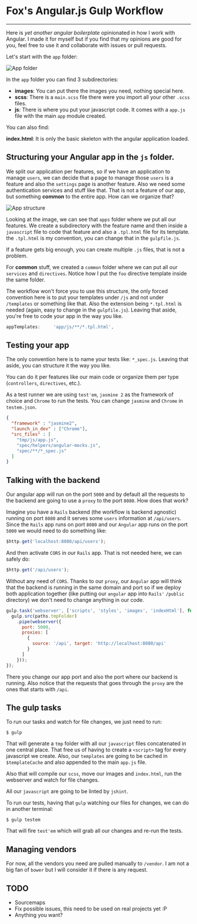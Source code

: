 # Fox's Angular.js Gulp Workflow
---

Here is *yet another angular boilerplate* opinionated in how I work with Angular. I made it for myself but if you find that my opinions are good for you, feel free to use it and collaborate with issues or pull requests.

Let's start with the `app` folder:

![App folder](http://i.imgur.com/Fppy0Ge.png)

In the `app` folder you can find 3 subdirectories:

* **images**: You can put there the images you need, nothing special here.
* **scss**: There is a `main.scss` file there were you import all your other `.scss` files.
* **js**: There is where you put your javascript code. It comes with a `app.js` file with the main `app` module created.

You can also find:

**index.html**: It is only the basic skeleton with the angular application loaded.

## Structuring your Angular app in the `js` folder.

We split our application per features, so if we have an application to manage `users`, we can decide that a page to manage those `users` is a feature and also the `settings` page is another feature. Also we need some authentication services and stuff like that. That is not a feature of our app, but something **common** to the entire app. How can we organize that?

![App structure](http://i.imgur.com/IPu6rL5.png)

Looking at the image, we can see that `apps` folder where we put all our features. We create a subdirectory with the feature name and then inside a `javascript` file to code that feature and also a `.tpl.html` file for its template. the `.tpl.html` is my convention, you can change that in the `gulpfile.js`.

If a feature gets big enough, you can create multiple `.js` files, that is not a problem.

For **common** stuff, we created a `common` folder where we can put all our `services` and `directives`. Notice how I put the `foo` directive template inside the same folder.

The workflow won't force you to use this structure, the only forced convention here is to put your templates under `/js` and not under `/templates` or something like that. Also the extension being `*.tpl.html` is needed (again, easy to change in the `gulpfile.js`). Leaving that aside, you're free to code your app in the way you like.

```javascript
appTemplates:     'app/js/**/*.tpl.html',
```

## Testing your app

The only convention here is to name your tests like: `*_spec.js`. Leaving that aside, you can structure it the way you like.

You can do it per features like our main code or organize them per type (`controllers`, `directives`, etc.).

As a test runner we are using `test'em`, `jasmine 2` as the framework of choice and `Chrome` to run the tests. You can change `jasmine` and `Chrome` in `testem.json`.

```json
{
  "framework" : "jasmine2",
  "launch_in_dev" : ["Chrome"],
  "src_files" : [
    "tmp/js/app.js",
    "spec/helpers/angular-mocks.js",
    "spec/**/*_spec.js"
  ]
}
```

## Talking with the backend

Our angular app will run on the port `5000` and by default all the requests to the backend are going to use a `proxy` to the port `8080`. How does that work?

Imagine you have a `Rails` backend (the workflow is backend agnostic) running on port `8080` and it serves some `users` information at `/api/users`. Since the `Rails` app runs on port `8080` and our `Angular` app runs on the port `5000` we would need to do something like:

```javascript
$http.get('localhost:8080/api/users');
```
And then activate `CORS` in our `Rails` app. That is not needed here, we can safely do:

```javascript
$http.get('/api/users');
```
Without any need of `CORS`. Thanks to our `proxy`, our `Angular` app will think that the backend is running in the same domain and port so if we deploy both application together (like putting our `angular` app into `Rails'` `/public` directory) we don't need to change anything in our code.

```javascript
gulp.task('webserver', ['scripts', 'styles', 'images', 'indexHtml'], function() {
  gulp.src(paths.tmpFolder)
    .pipe(webserver({
      port: 5000,
      proxies: [
        {
          source: '/api', target: 'http://localhost:8080/api'
        }
      ]
    }));
});
```

There you change our app port and also the port where our backend is running. Also notice that the requests that goes through the `proxy` are the ones that starts with `/api`.

## The gulp tasks

To run our tasks and watch for file changes, we just need to run:

```
$ gulp
```

That will generate a `tmp` folder with all our `javascript` files concatenated in one central place. That free us of having to create a `<script>` tag for every javascript we create. Also, our `templates` are going to be cached in `$templateCache` and also appended to the main `app.js` file.

Also that will compile our `scss`, move our images and `index.html`, run the webserver and watch for file changes.

All our `javascript` are going to be linted by `jshint`.

To run our tests, having that `gulp` watching our files for changes, we can do in another terminal:

```
$ gulp testem
```
That will fire `test'em` which will grab all our changes and re-run the tests.

## Managing vendors

For now, all the vendors you need are pulled manually to `/vendor`. I am not a big fan of `bower` but I will consider it if there is any request.

## TODO

* Sourcemaps
* Fix possible issues, this need to be used on real projects yet :P
* Anything you want?

